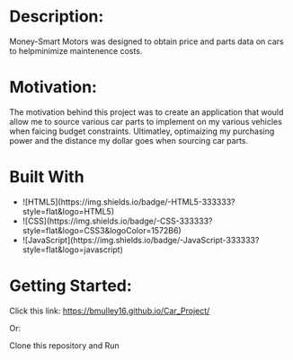 <h1>Description:</h1>

Money-Smart Motors was designed to obtain price and parts data on cars to helpminimize maintenence costs. 


<h1>Motivation:</h1>

The motivation behind this project was to create an application that would allow me to source various car parts to implement on my various vehicles when faicing budget constraints. Ultimatley, optimaizing my purchasing power and the distance my dollar goes when sourcing car parts.

<h1>Built With</h1>
<ul>
  <li> ![HTML5](https://img.shields.io/badge/-HTML5-333333?style=flat&logo=HTML5)</li>
  <li> ![CSS](https://img.shields.io/badge/-CSS-333333?style=flat&logo=CSS3&logoColor=1572B6) </li>
  <li> ![JavaScript](https://img.shields.io/badge/-JavaScript-333333?style=flat&logo=javascript) </li> 
  </ul>

<h1>Getting Started:</h1>

Click this link: https://bmulley16.github.io/Car_Project/

Or:

Clone this repository and Run






